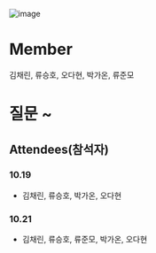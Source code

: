 ![image](https://user-images.githubusercontent.com/87309905/196717568-03302885-8a3a-4c96-9c49-dbc2fb69d8af.png)
# Member
김채린, 류승호, 오다현, 박가온, 류준모

# 질문 ~

## Attendees(참석자)

### 10.19
- 김채린, 류승호, 박가온, 오다현
### 10.21
- 김채린, 류승호, 류준모, 박가온, 오다현
